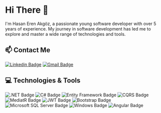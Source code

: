 # Hi There 👋

I'm Hasan Eren Akgöz, a passionate young software developer with over 5 years of experience. My journey in software development has led me to explore and master a wide range of technologies and tools.

## 📫 Contact Me

[![Linkedin Badge](https://img.shields.io/badge/LinkedIn-0077B5?style=for-the-badge&logo=linkedin&logoColor=white)](https://www.linkedin.com/in/erenakgoz/)
[![Gmail Badge](https://img.shields.io/badge/Gmail-D14836?style=for-the-badge&logo=gmail&logoColor=white)](mailto:hasanerenakgz@gmail.com)

## 💻 Technologies & Tools

![.NET Badge](https://img.shields.io/badge/.NET-5C2D91?style=for-the-badge&logo=.net&logoColor=white)
![C# Badge](https://img.shields.io/badge/C%23-239120?style=for-the-badge&logo=c-sharp&logoColor=white)
![Entity Framework Badge](https://img.shields.io/badge/Entity_Framework-5C2D91?style=for-the-badge&logo=entity-framework&logoColor=white)
![CQRS Badge](https://img.shields.io/badge/CQRS-239120?style=for-the-badge)
![MediatR Badge](https://img.shields.io/badge/MediatR-0078D6?style=for-the-badge)
![JWT Badge](https://img.shields.io/badge/JWT-black?style=for-the-badge&logo=jwt&logoColor=white)
![Bootstrap Badge](https://img.shields.io/badge/bootstrap%20-%23563D7C.svg?&style=for-the-badge&logo=bootstrap&logoColor=white)
![Microsoft SQL Server Badge](https://img.shields.io/badge/Microsoft_SQL_Server-CC2927?style=for-the-badge&logo=microsoft-sql-server&logoColor=white)
![Windows Badge](https://img.shields.io/badge/Windows-0078D6?style=for-the-badge&logo=windows&logoColor=white)
![Angular Badge](https://img.shields.io/badge/angular%20-%23DD0031.svg?&style=for-the-badge&logo=angular&logoColor=white)
